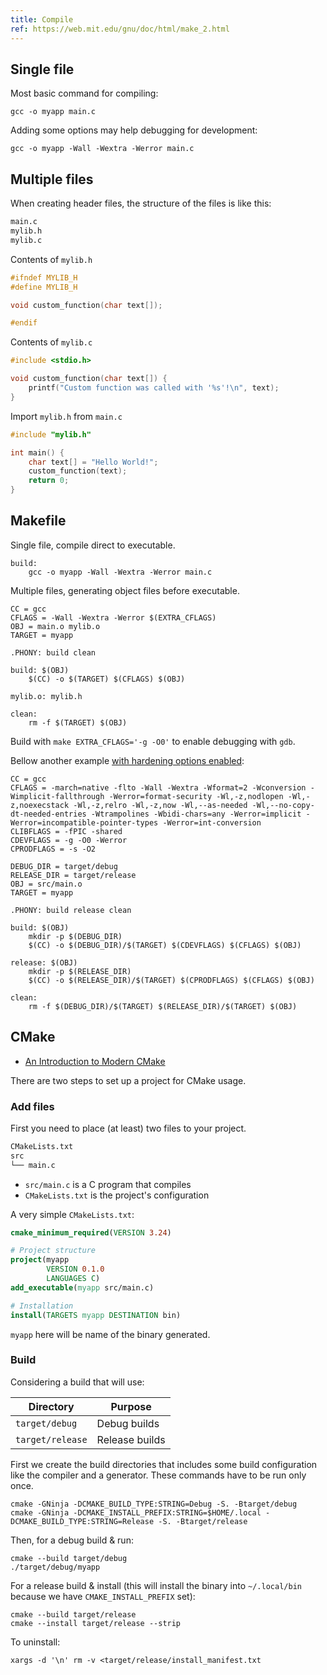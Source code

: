 ```yaml
---
title: Compile
ref: https://web.mit.edu/gnu/doc/html/make_2.html
---
```


## Single file

Most basic command for compiling:

```shell
gcc -o myapp main.c
```

Adding some options may help debugging for development:

```shell
gcc -o myapp -Wall -Wextra -Werror main.c
```

## Multiple files

When creating header files, the structure of the files is like this:

```txt
main.c
mylib.h
mylib.c
```

Contents of `mylib.h`

```c
#ifndef MYLIB_H
#define MYLIB_H

void custom_function(char text[]);

#endif
```

Contents of `mylib.c`

```c
#include <stdio.h>

void custom_function(char text[]) {
    printf("Custom function was called with '%s'!\n", text);
}
```

Import `mylib.h` from `main.c`

```c
#include "mylib.h"

int main() {
    char text[] = "Hello World!";
    custom_function(text);
    return 0;
}
```

## Makefile

Single file, compile direct to executable.

```shell
build:
	gcc -o myapp -Wall -Wextra -Werror main.c
```

Multiple files, generating object files before executable.

```make
CC = gcc
CFLAGS = -Wall -Wextra -Werror $(EXTRA_CFLAGS)
OBJ = main.o mylib.o
TARGET = myapp

.PHONY: build clean

build: $(OBJ)
	$(CC) -o $(TARGET) $(CFLAGS) $(OBJ)

mylib.o: mylib.h

clean:
	rm -f $(TARGET) $(OBJ)
```

Build with `make EXTRA_CFLAGS='-g -O0'` to enable debugging with `gdb`.

Bellow another example [with hardening options enabled](https://best.openssf.org/Compiler-Hardening-Guides/Compiler-Options-Hardening-Guide-for-C-and-C++.html):

```make
CC = gcc
CFLAGS = -march=native -flto -Wall -Wextra -Wformat=2 -Wconversion -Wimplicit-fallthrough -Werror=format-security -Wl,-z,nodlopen -Wl,-z,noexecstack -Wl,-z,relro -Wl,-z,now -Wl,--as-needed -Wl,--no-copy-dt-needed-entries -Wtrampolines -Wbidi-chars=any -Werror=implicit -Werror=incompatible-pointer-types -Werror=int-conversion
CLIBFLAGS = -fPIC -shared
CDEVFLAGS = -g -O0 -Werror
CPRODFLAGS = -s -O2

DEBUG_DIR = target/debug
RELEASE_DIR = target/release
OBJ = src/main.o
TARGET = myapp

.PHONY: build release clean

build: $(OBJ)
	mkdir -p $(DEBUG_DIR)
	$(CC) -o $(DEBUG_DIR)/$(TARGET) $(CDEVFLAGS) $(CFLAGS) $(OBJ)

release: $(OBJ)
	mkdir -p $(RELEASE_DIR)
	$(CC) -o $(RELEASE_DIR)/$(TARGET) $(CPRODFLAGS) $(CFLAGS) $(OBJ)

clean:
	rm -f $(DEBUG_DIR)/$(TARGET) $(RELEASE_DIR)/$(TARGET) $(OBJ)
```

## CMake

- [An Introduction to Modern CMake](https://cliutils.gitlab.io/modern-cmake/README.html)

There are two steps to set up a project for CMake usage.

### Add files

First you need to place (at least) two files to your project.

```txt
CMakeLists.txt
src
└── main.c
```

- `src/main.c` is a C program that compiles
- `CMakeLists.txt` is the project's configuration

A very simple `CMakeLists.txt`:

```cmake
cmake_minimum_required(VERSION 3.24)

# Project structure
project(myapp
        VERSION 0.1.0
        LANGUAGES C)
add_executable(myapp src/main.c)

# Installation
install(TARGETS myapp DESTINATION bin)
```

`myapp` here will be name of the binary generated.

### Build

Considering a build that will use:

| Directory        | Purpose        |
| ---------------- | -------------- |
| `target/debug`   | Debug builds   |
| `target/release` | Release builds |

First we create the build directories
that includes some build configuration like the compiler and a generator.
These commands have to be run only once.

```shell
cmake -GNinja -DCMAKE_BUILD_TYPE:STRING=Debug -S. -Btarget/debug
cmake -GNinja -DCMAKE_INSTALL_PREFIX:STRING=$HOME/.local -DCMAKE_BUILD_TYPE:STRING=Release -S. -Btarget/release
```

Then, for a debug build & run:

```shell
cmake --build target/debug
./target/debug/myapp
```

For a release build & install
(this will install the binary into `~/.local/bin` because we have `CMAKE_INSTALL_PREFIX` set):

```shell
cmake --build target/release
cmake --install target/release --strip
```

To uninstall:

```shell
xargs -d '\n' rm -v <target/release/install_manifest.txt
```
